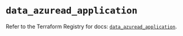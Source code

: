 # `data_azuread_application`

Refer to the Terraform Registry for docs: [`data_azuread_application`](https://registry.terraform.io/providers/hashicorp/azuread/3.5.0/docs/data-sources/application).
